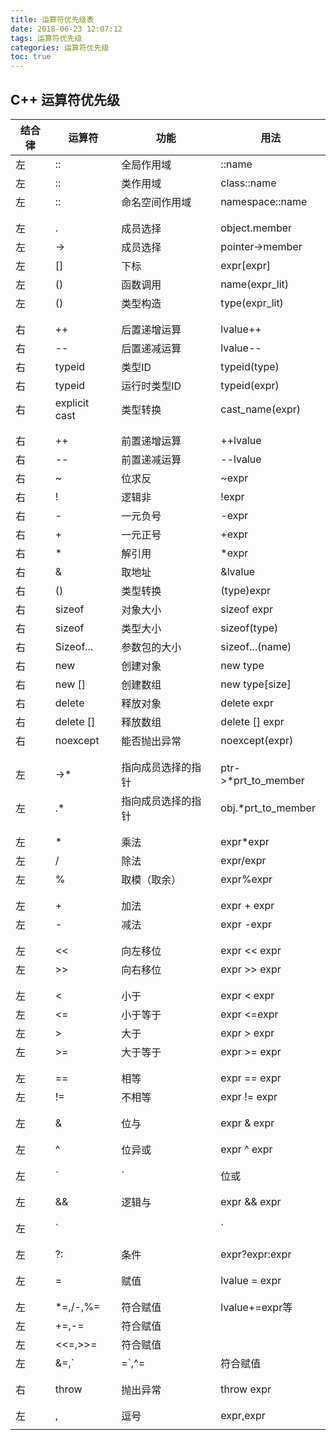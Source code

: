 ```yaml
---
title: 运算符优先级表
date: 2018-06-23 12:07:12
tags: 运算符优先级
categories: 运算符优先级
toc: true
---
```


<!--more-->

## C++ 运算符优先级

|结合律|运算符|功能|用法|
|---|---|---|---|
|左|::|全局作用域|::name|
|左|::|类作用域|class::name|
|左|::|命名空间作用域|namespace::name|
|||||
|||||
|左|.|成员选择|object.member|
|左|->|成员选择|pointer->member|
|左|[]|下标|expr[expr]|
|左|()|函数调用|name(expr_lit)|
|左|()|类型构造|type(expr_lit)|
|||||
|||||
|右|++|后置递增运算|lvalue++|
|右|--|后置递减运算|lvalue--|
|右|typeid|类型ID|typeid(type)|
|右|typeid|运行时类型ID|typeid(expr)|
|右|explicit cast|类型转换|cast_name<type>(expr)|
|||||
|||||
|右|++|前置递增运算|++lvalue|
|右|--|前置递减运算|--lvalue|
|右|~|位求反|~expr|
|右|!|逻辑非|!expr|
|右|-|一元负号|-expr|
|右|+|一元正号|+expr|
|右|*|解引用|*expr|
|右|&|取地址|&lvalue|
|右|()|类型转换|(type)expr|
|右|sizeof|对象大小|sizeof expr|
|右|sizeof|类型大小|sizeof(type)|
|右|Sizeof...|参数包的大小|sizeof...(name)|
|右|new|创建对象|new type|
|右|new []|创建数组|new type[size]|
|右|delete|释放对象|delete expr|
|右|delete []|释放数组| delete [] expr|
|右|noexcept|能否抛出异常|noexcept(expr)|
|||||
|||||
|左|->*|指向成员选择的指针|ptr->*prt_to_member|
| 左 |.*|指向成员选择的指针|obj.*prt_to_member|
|||||
|||||
| 左 |*|乘法|expr*expr|
| 左 |/|除法| expr/expr|
| 左 |%|取模（取余）|expr%expr|
|||||
|||||
| 左 |+|加法|expr + expr|
| 左 |-|减法|expr -expr|
|||||
|||||
| 左 |<<|向左移位|expr << expr|
| 左 |>>|向右移位|expr >> expr|
|||||
|||||
| 左 |<|小于|expr < expr|
| 左 |<=|小于等于|expr <=expr|
| 左 |>|大于|expr > expr|
| 左 |>=|大于等于|expr >= expr|
|||||
|||||
| 左 |==|相等|expr == expr|
| 左 |!=|不相等|expr != expr|
|||||
|||||
| 左 |&|位与|expr & expr|
|||||
|||||
| 左 |^|位异或|expr ^ expr|
|||||
|||||
| 左 |`|`|位或|`expr | expr`|
|||||
|||||
|左|&&|逻辑与|expr && expr|
|||||
|||||
|左|`||`|逻辑或|`expr || expr`|
|||||
|||||
|左|?:|条件|expr?expr:expr|
|||||
|||||
|左|=|赋值|lvalue = expr|
|||||
|||||
|左|*=,/-,%=|符合赋值|lvalue+=expr等|
|左|+=,-=|符合赋值||
|左|<<=,>>=|符合赋值||
|左|&=,`|=`,^=|符合赋值||
|||||
|||||
|右|throw|抛出异常|throw expr|
|||||
|||||
|左|,|逗号|expr,expr|
|||||

